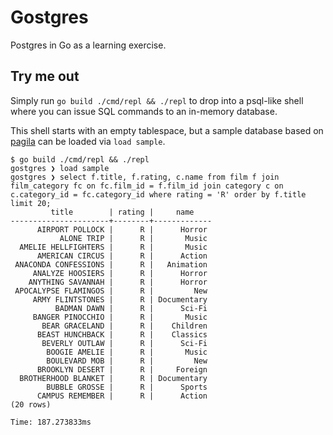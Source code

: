 # Gostgres

Postgres in Go as a learning exercise.

## Try me out

Simply run `go build ./cmd/repl && ./repl` to drop into a psql-like shell where you can issue SQL commands to an in-memory database.

This shell starts with an empty tablespace, but a sample database based on [pagila](https://github.com/devrimgunduz/pagila) can be loaded via `load sample`.

```
$ go build ./cmd/repl && ./repl
gostgres ❯ load sample
gostgres ❯ select f.title, f.rating, c.name from film f join film_category fc on fc.film_id = f.film_id join category c on c.category_id = fc.category_id where rating = 'R' order by f.title limit 20;
         title        | rating |     name
----------------------+--------+-------------
      AIRPORT POLLOCK |      R |      Horror
           ALONE TRIP |      R |       Music
  AMELIE HELLFIGHTERS |      R |       Music
      AMERICAN CIRCUS |      R |      Action
 ANACONDA CONFESSIONS |      R |   Animation
     ANALYZE HOOSIERS |      R |      Horror
    ANYTHING SAVANNAH |      R |      Horror
 APOCALYPSE FLAMINGOS |      R |         New
     ARMY FLINTSTONES |      R | Documentary
          BADMAN DAWN |      R |      Sci-Fi
     BANGER PINOCCHIO |      R |       Music
       BEAR GRACELAND |      R |    Children
      BEAST HUNCHBACK |      R |    Classics
       BEVERLY OUTLAW |      R |      Sci-Fi
        BOOGIE AMELIE |      R |       Music
        BOULEVARD MOB |      R |         New
      BROOKLYN DESERT |      R |     Foreign
  BROTHERHOOD BLANKET |      R | Documentary
        BUBBLE GROSSE |      R |      Sports
      CAMPUS REMEMBER |      R |      Action
(20 rows)

Time: 187.273833ms
```

